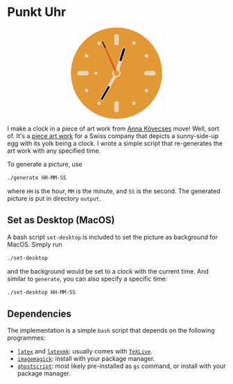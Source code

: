# Punkt Uhr

<img
    src="resources/demo.png"
    alt="uhr"
    style="
        width: 0 auto;
        width: 15em;
        display: block;
        margin-right: auto;
        margin-left: auto;"
/>

I make a clock in a piece of art work from [Anna Kövecses](https://anna-kovecses.com/) move!
Well, sort of.
It's a [piece art work](https://anna-kovecses.com/Punkt) for a Swiss company
that depicts a sunny-side-up egg with its yolk being a clock.
I wrote a simple script that re-generates the art work with any specified time.

To generate a picture, use
```bash
./generate HH-MM-SS
```
where `HH` is the hour, `MM` is the minute, and `SS` is the second.
The generated picture is put in directory `output`.

## Set as Desktop (MacOS)

A bash script `set-desktop` is included to set the picture as background for MacOS.
Simply run
```bash
./set-desktop
```
and the background would be set to a clock with the current time.
And similar to `generate`, you can also specify a specific time:
```bash
./set-desktop HH-MM-SS
```

## Dependencies

The implementation is a simple `bash` script that depends on the following programmes:

- [`latex`](https://www.latex-project.org/) and [`latexmk`](https://ctan.org/pkg/latexmk/?lang=en): usually comes with [`TeXLive`](https://www.tug.org/texlive/).
- [`imagemagick`](https://imagemagick.org/index.php): install with your package manager.
- [`ghostscript`](https://www.ghostscript.com/): most likely pre-installed as `gs` command, or install with your package manager.
